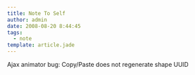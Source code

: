 ```yaml
---
title: Note To Self
author: admin
date: 2008-08-20 8:44:45
tags: 
  - note
template: article.jade
---
```


Ajax animator bug: Copy/Paste does not regenerate shape UUID
